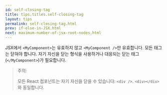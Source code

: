 ```yaml
---
id: self-closing-tag
title: tips.titles.self-closing-tag
layout: tips
permalink: self-closing-tag.html
prev: if-else-in-JSX.html
next: maximum-number-of-jsx-root-nodes.html
---
```


JSX에서 `<MyComponent>`는 유효하지 않고 `<MyComponent />`만 유효합니다. 모든 태그는 닫혀야 합니다. 자기 자신을 닫는 형식을 사용하거나 대응되는 닫는 태그(`</MyComponent>`)가 필요합니다.

> 주의:
>
> 모든 React 컴포넌트는 자기 자신을 닫을 수 있습니다: `<div />`. `<div></div>`와 동일합니다.
